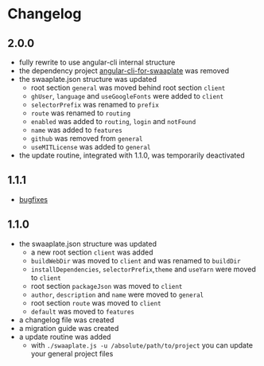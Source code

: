 # Changelog

## 2.0.0

* fully rewrite to use angular-cli internal structure
* the dependency project [angular-cli-for-swaaplate](https://github.com/inpercima/angular-cli-for-swaaplate) was removed
* the swaaplate.json structure was updated
  * root section `general` was moved behind root section `client`
  * `ghUser`, `language` and `useGoogleFonts` were added to `client`
  * `selectorPrefix` was renamed to `prefix`
  * `route` was renamed to `routing`
  * `enabled` was added to `routing`, `login` and `notFound`
  * `name` was added to `features`
  * `github` was removed from `general`
  * `useMITLicense` was added to `general`
* the update routine, integrated with 1.1.0, was temporarily deactivated

## 1.1.1

* [bugfixes](https://github.com/inpercima/swaaplate/commit/863c85f691af6dc1d139823402b012d4d2a150cc)

## 1.1.0

* the swaaplate.json structure was updated
  * a new root section `client` was added
  * `buildWebDir` was moved to `client` and was renamed to `buildDir`
  * `installDependencies`, `selectorPrefix`,`theme` and `useYarn` were moved to `client`
  * root section `packageJson` was moved to `client`
  * `author`, `description` and `name` were moved to `general`
  * root section `route` was moved to `client`
  * `default` was moved to `features`
* a changelog file was created
* a migration guide was created
* a update routine was added
  * with `./swaaplate.js -u /absolute/path/to/project` you can update your general project files
